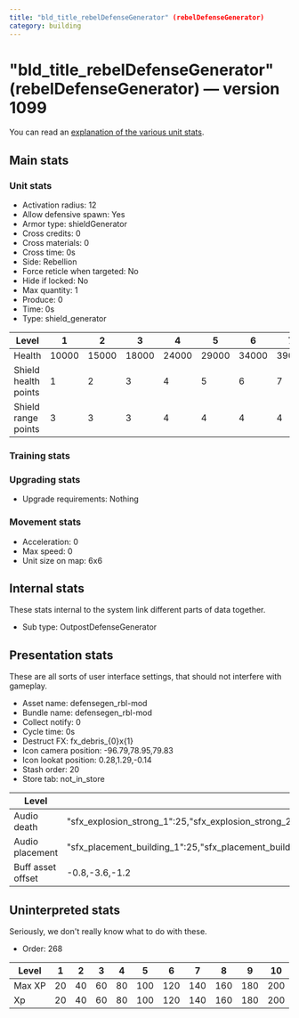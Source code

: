 ```yaml
---
title: "bld_title_rebelDefenseGenerator" (rebelDefenseGenerator)
category: building
---
```


# "bld_title_rebelDefenseGenerator" (rebelDefenseGenerator) — version 1099

You can read an [explanation  of the various unit stats](unitexplained.md).

## Main stats

### Unit stats

  * Activation radius: 12
  * Allow defensive spawn: Yes
  * Armor type: shieldGenerator
  * Cross credits: 0
  * Cross materials: 0
  * Cross time: 0s
  * Side: Rebellion
  * Force reticle when targeted: No
  * Hide if locked: No
  * Max quantity: 1
  * Produce: 0
  * Time: 0s
  * Type: shield_generator

|Level               |1    |2    |3    |4    |5    |6    |7    |8    |9    |10   |
|--------------------|-----|-----|-----|-----|-----|-----|-----|-----|-----|-----|
|Health              |10000|15000|18000|24000|29000|34000|39000|44000|49000|54000|
|Shield health points|1    |2    |3    |4    |5    |6    |7    |8    |9    |10   |
|Shield range points |3    |3    |3    |4    |4    |4    |4    |4    |4    |4    |


### Training stats


### Upgrading stats

  * Upgrade requirements: Nothing

### Movement stats

  * Acceleration: 0
  * Max speed: 0
  * Unit size on map: 6x6

## Internal stats

These stats internal to the system link different parts of data together.

  * Sub type: OutpostDefenseGenerator

## Presentation stats

These are all sorts of user interface settings, that should not interfere with gameplay.

  * Asset name: defensegen_rbl-mod
  * Bundle name: defensegen_rbl-mod
  * Collect notify: 0
  * Cycle time: 0s
  * Destruct FX: fx_debris_{0}x{1}
  * Icon camera position: -96.79,78.95,79.83
  * Icon lookat position: 0.28,1.29,-0.14
  * Stash order: 20
  * Store tab: not_in_store

|Level            |1                                                                                                                      |2                                                                                                                      |3                                                                                                                      |4                                                                                                                      |5                                                                                                                      |6                                                                                                                      |7                                                                                                                      |8                                                                                                                      |9                                                                                                                      |10                                                                                                                     |
|-----------------|-----------------------------------------------------------------------------------------------------------------------|-----------------------------------------------------------------------------------------------------------------------|-----------------------------------------------------------------------------------------------------------------------|-----------------------------------------------------------------------------------------------------------------------|-----------------------------------------------------------------------------------------------------------------------|-----------------------------------------------------------------------------------------------------------------------|-----------------------------------------------------------------------------------------------------------------------|-----------------------------------------------------------------------------------------------------------------------|-----------------------------------------------------------------------------------------------------------------------|-----------------------------------------------------------------------------------------------------------------------|
|Audio death      |"sfx_explosion_strong_1":25,"sfx_explosion_strong_2":25,"sfx_explosion_strong_3":25,"sfx_explosion_strong_4":35        |"sfx_explosion_strong_1":25,"sfx_explosion_strong_2":25,"sfx_explosion_strong_3":25,"sfx_explosion_strong_4":36        |"sfx_explosion_strong_1":25,"sfx_explosion_strong_2":25,"sfx_explosion_strong_3":25,"sfx_explosion_strong_4":37        |"sfx_explosion_strong_1":25,"sfx_explosion_strong_2":25,"sfx_explosion_strong_3":25,"sfx_explosion_strong_4":38        |"sfx_explosion_strong_1":25,"sfx_explosion_strong_2":25,"sfx_explosion_strong_3":25,"sfx_explosion_strong_4":39        |"sfx_explosion_strong_1":25,"sfx_explosion_strong_2":25,"sfx_explosion_strong_3":25,"sfx_explosion_strong_4":40        |"sfx_explosion_strong_1":25,"sfx_explosion_strong_2":25,"sfx_explosion_strong_3":25,"sfx_explosion_strong_4":41        |"sfx_explosion_strong_1":25,"sfx_explosion_strong_2":25,"sfx_explosion_strong_3":25,"sfx_explosion_strong_4":42        |"sfx_explosion_strong_1":25,"sfx_explosion_strong_2":25,"sfx_explosion_strong_3":25,"sfx_explosion_strong_4":43        |"sfx_explosion_strong_1":25,"sfx_explosion_strong_2":25,"sfx_explosion_strong_3":25,"sfx_explosion_strong_4":44        |
|Audio placement  |"sfx_placement_building_1":25,"sfx_placement_building_2":25,"sfx_placement_building_3":25,"sfx_placement_building_4":35|"sfx_placement_building_1":25,"sfx_placement_building_2":25,"sfx_placement_building_3":25,"sfx_placement_building_4":36|"sfx_placement_building_1":25,"sfx_placement_building_2":25,"sfx_placement_building_3":25,"sfx_placement_building_4":37|"sfx_placement_building_1":25,"sfx_placement_building_2":25,"sfx_placement_building_3":25,"sfx_placement_building_4":38|"sfx_placement_building_1":25,"sfx_placement_building_2":25,"sfx_placement_building_3":25,"sfx_placement_building_4":39|"sfx_placement_building_1":25,"sfx_placement_building_2":25,"sfx_placement_building_3":25,"sfx_placement_building_4":40|"sfx_placement_building_1":25,"sfx_placement_building_2":25,"sfx_placement_building_3":25,"sfx_placement_building_4":41|"sfx_placement_building_1":25,"sfx_placement_building_2":25,"sfx_placement_building_3":25,"sfx_placement_building_4":42|"sfx_placement_building_1":25,"sfx_placement_building_2":25,"sfx_placement_building_3":25,"sfx_placement_building_4":43|"sfx_placement_building_1":25,"sfx_placement_building_2":25,"sfx_placement_building_3":25,"sfx_placement_building_4":44|
|Buff asset offset|-0.8,-3.6,-1.2                                                                                                         |-0.8,-3.6,-1.2                                                                                                         |-0.8,-3.6,-1.2                                                                                                         |-1,-3.6,-1.6                                                                                                           |-1.6,-2.4,-1.6                                                                                                         |-1.6,-2.4,-1.6                                                                                                         |-2,-2.2,-2                                                                                                             |-2.6,-1.8,-2.6                                                                                                         |-2.6,-1.8,-2.6                                                                                                         |-2.6,-1.8,-2.6                                                                                                         |


## Uninterpreted stats

Seriously, we don't really know what to do with these.

  * Order: 268

|Level |1 |2 |3 |4 |5  |6  |7  |8  |9  |10 |
|------|--|--|--|--|---|---|---|---|---|---|
|Max XP|20|40|60|80|100|120|140|160|180|200|
|Xp    |20|40|60|80|100|120|140|160|180|200|


